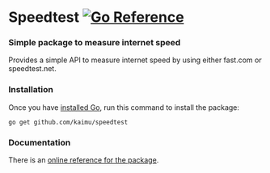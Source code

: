 # Speedtest [![Go Reference](https://pkg.go.dev/badge/github.com/kaimu/speedtest.svg)][godoc]

### Simple package to measure internet speed

Provides a simple API to measure internet speed by using either fast.com or speedtest.net.

### Installation

Once you have [installed Go][golang-install], run this command to install the package:

    go get github.com/kaimu/speedtest

### Documentation

There is an [online reference for the package][godoc].

[godoc]: https://pkg.go.dev/github.com/kaimu/speedtest
[golang-install]: http://golang.org/doc/install.html

